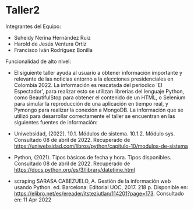 # Taller2
Integrantes del Equipo: 
- Suheidy Nerina Hernández Ruiz
- Harold de Jesús Ventura Ortiz
- Francisco Iván Rodríguez Bonilla


Funcionalidad de alto nivel:
- El siguiente taller ayuda al usuario a obtener información importante y relevante de las noticias entorno a la elecciones presidenciales en Colombia 2022. La información es rescatada del periodico 'El Espectador', para realizar esto se utilizan librerías del lenguaje Python, como BeautifulStop para obtener el contenido de un HTML, o Selenium para simular la reproducción de una aplicación en tiempo real, y Pymongo para realizar la conexión a MongoDB. La información que se utilizó para desarrollar correctamente el taller se encuentran en las siguientes fuentes de información:

- Uniwebsidad, (2022). 10.1. Módulos de sistema. 10.1.2. Módulo sys. Consultado 08 de abril de 2022. Recuperado de https://uniwebsidad.com/libros/python/capitulo-10/modulos-de-sistema
- Python, (2021). Tipos básicos de fecha y hora. Tipos disponibles. Consultado 08 de abril de 2022. Recuperado de https://docs.python.org/es/3/library/datetime.html
- scraping SARASA CABEZUELO, A. Gestión de la información web usando Python. ed. Barcelona: Editorial UOC, 2017. 218 p. Disponible en: https://elibro.net/es/ereader/itsteziutlan/114201?page=173. Consultado en: 11 Apr 2022
